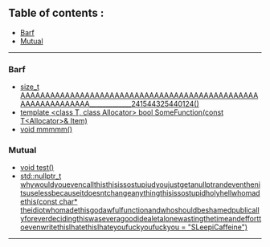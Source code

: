 ## Table of contents : 
- [Barf](#1)
- [Mutual](#2)

- - -
<h3 id=1>Barf</h3>

- [size_t AAAAAAAAAAAAAAAAAAAAAAAAAAAAAAAAAAAAAAAAAAAAAAAAAAAAAAAAAAAAAA_____________241544325440124()](#f1)
- [template \<class T, class Allocator\>
  bool SomeFunction(const T\<Allocator\>& Item)](#f2)
- [void mmmmm()](#f3)
<h3 id=4>Mutual</h3>

- [void test()](#f4)
- [std::nullptr_t whywouldyouevencallthisthisissostupiudyoujustgetanullptrandeventhenitsuselessbecauseitdoesntchangeanythingthisissostupidholyhellwhomadethis(const char* theidiotwhomadethisgodawfulfunctionandwhoshouldbeshamedpublicallyforeverdecidingthiswaseveragoodidealetalonewastingthetimeandefforttoevenwritethisIhatethisIhateyoufuckyoufuckyou = "SLeepiCaffeine")](#f5)

- - -
